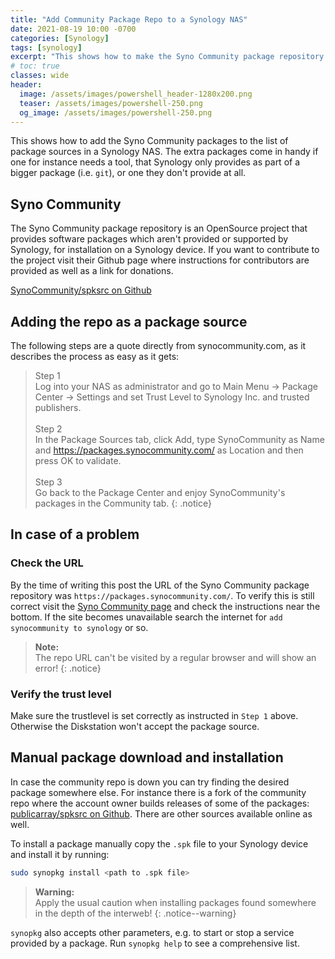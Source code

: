 ```yaml
---
title: "Add Community Package Repo to a Synology NAS"
date: 2021-08-19 10:00 -0700
categories: [Synology]
tags: [synology]
excerpt: "This shows how to make the Syno Community package repository available to a Synology NAS."
# toc: true
classes: wide
header:
  image: /assets/images/powershell_header-1280x200.png
  teaser: /assets/images/powershell-250.png
  og_image: /assets/images/powershell-250.png
---
```


This shows how to add the Syno Community packages to the list of package sources in a Synology NAS. The extra packages come in handy if one for instance needs a tool, that Synology only provides as part of a bigger package (i.e. `git`), or one they don't provide at all.

## Syno Community

The Syno Community package repository is an OpenSource project that provides software packages which aren't provided or supported by Synology, for installation on a Synology device. If you want to contribute to the project visit their Github page where instructions for contributors are provided as well as a link for donations.

[SynoCommunity/spksrc on Github](https://github.com/SynoCommunity/spksrc)

## Adding the repo as a package source

The following steps are a quote directly from synocommunity.com, as it describes the process as easy as it gets:

>Step 1<br>
>Log into your NAS as administrator and go to Main Menu → Package Center → Settings and set Trust Level to Synology Inc. and trusted publishers.
><br><br>
>Step 2<br>
>In the Package Sources tab, click Add, type SynoCommunity as Name and https://packages.synocommunity.com/ as Location and then press OK to validate.
><br><br>
>Step 3<br>
>Go back to the Package Center and enjoy SynoCommunity's packages in the Community tab.
{: .notice}

## In case of a problem

### Check the URL

By the time of writing this post the URL of the Syno Community package repository was `https://packages.synocommunity.com/`. To verify this is still correct visit the [Syno Community page](https://synocommunity.com) and check the instructions near the bottom. If the site becomes unavailable search the internet for `add synocommunity to synology` or so.

>**Note:**<br>
>The repo URL can't be visited by a regular browser and will show an error!
{: .notice}

### Verify the trust level

Make sure the trustlevel is set correctly as instructed in `Step 1` above. Otherwise the Diskstation won't accept the package source.

## Manual package download and installation

In case the community repo is down you can try finding the desired package somewhere else. For instance there is a fork of the community repo where the account owner builds releases of some of the packages: [publicarray/spksrc on Github](https://github.com/publicarray/spksrc/releases). There are other sources available online as well. 

To install a package manually copy the `.spk` file to your Synology device and install it by running:

```bash
sudo synopkg install <path to .spk file>
```

>**Warning:**<br>
>Apply the usual caution when installing packages found somewhere in the depth of the interweb!
{: .notice--warning}

`synopkg` also accepts other parameters, e.g. to start or stop a service provided by a package. Run `synopkg help` to see a comprehensive list.
